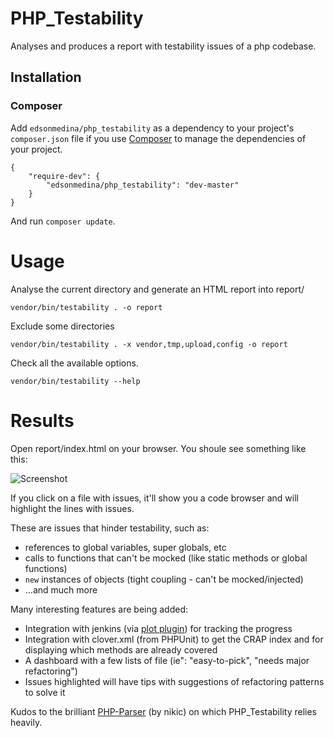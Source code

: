 # PHP_Testability

Analyses and produces a report with testability issues of a php codebase.

## Installation
### Composer 

Add `edsonmedina/php_testability` as a dependency to your project's `composer.json` file if you use [Composer](http://getcomposer.org/) to manage the dependencies of your project. 

    {
        "require-dev": {
            "edsonmedina/php_testability": "dev-master"
        }
    }

And run `composer update`.

# Usage

Analyse the current directory and generate an HTML report into report/

`vendor/bin/testability . -o report` 


Exclude some directories

`vendor/bin/testability . -x vendor,tmp,upload,config -o report` 


Check all the available options.

`vendor/bin/testability --help` 


# Results

Open report/index.html on your browser. You shoule see something like this:

![Screenshot](http://edsonmedina.github.io/php_testability_website/images/dir_report.png)


If you click on a file with issues, it'll show you a code browser and will highlight the lines with issues.

These are issues that hinder testability, such as:
* references to global variables, super globals, etc
* calls to functions that can't be mocked (like static methods or global functions)
* `new` instances of objects (tight coupling - can't be mocked/injected)
* ...and much more

Many interesting features are being added:
* Integration with jenkins (via [plot plugin](https://wiki.jenkins-ci.org/display/JENKINS/Plot+Plugin)) for tracking the progress
* Integration with clover.xml (from PHPUnit) to get the CRAP index and for displaying which methods are already covered
* A dashboard with a few lists of file (ie": "easy-to-pick", "needs major refactoring")
* Issues highlighted will have tips with suggestions of refactoring patterns to solve it

Kudos to the brilliant [PHP-Parser](https://github.com/nikic/PHP-Parser/) (by nikic) on which PHP_Testability relies heavily.

